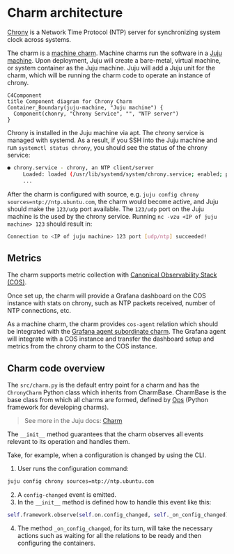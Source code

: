 # Charm architecture

[Chrony](https://chrony-project.org/) is a Network Time Protocol (NTP) server for synchronizing system clock across systems.

The charm is a [machine charm](https://documentation.ubuntu.com/juju/latest/reference/charm/index.html#machine). Machine charms run the software in a [Juju machine](https://documentation.ubuntu.com/juju/latest/reference/machine/).
Upon deployment, Juju will create a bare-metal, virtual machine, or system container as the Juju machine.
Juju will add a Juju unit for the charm, which will be running the charm code to operate an instance of chrony.

```mermaid
C4Component
title Component diagram for Chrony Charm
Container_Boundary(juju-machine, "Juju machine") {
  Component(chonry, "Chrony Service", "", "NTP server")
}
```

Chrony is installed in the Juju machine via apt. The chrony service is managed with systemd.
As a result, if you SSH into the Juju machine and run `systemctl status chrony`, you should see the status of the chrony service:

```bash
● chrony.service - chrony, an NTP client/server
     Loaded: loaded (/usr/lib/systemd/system/chrony.service; enabled; preset: enabled)
     ...
```

After the charm is configured with source, e.g. `juju config chrony sources=ntp://ntp.ubuntu.com`, the charm would become active, and Juju should make the `123/udp` port available.
The `123/udp` port on the Juju machine is the used by the chrony service. Running `nc -vzu <IP of juju machine> 123` should result in:

```bash
Connection to <IP of juju machine> 123 port [udp/ntp] succeeded!
```

## Metrics

The charm supports metric collection with [Canonical Observability Stack (COS)](https://charmhub.io/topics/canonical-observability-stack).

Once set up, the charm will provide a Grafana dashboard on the COS instance with stats on chrony, such as NTP packets received, number of NTP connections, etc.

As a machine charm, the charm provides `cos-agent` relation which should be integrated with the [Grafana agent subordinate charm](https://charmhub.io/Grafana-agent). The Grafana agent will integrate with a COS instance and transfer the dashboard setup and metrics from the chrony charm to the COS instance.

## Charm code overview

The `src/charm.py` is the default entry point for a charm and has the `ChronyCharm` Python class which inherits
from CharmBase. CharmBase is the base class from which all charms are formed, defined
by [Ops](https://juju.is/docs/sdk/ops) (Python framework for developing charms).

> See more in the Juju docs: [Charm](https://documentation.ubuntu.com/juju/latest/user/reference/charm/)

The `__init__` method guarantees that the charm observes all events relevant to its operation and handles them.

Take, for example, when a configuration is changed by using the CLI.

1. User runs the configuration command:
```bash
juju config chrony sources=ntp://ntp.ubuntu.com
```
2. A `config-changed` event is emitted.
3. In the `__init__` method is defined how to handle this event like this:
```python
self.framework.observe(self.on.config_changed, self._on_config_changed)
```
4. The method `_on_config_changed`, for its turn, will take the necessary actions such as waiting for all the relations to be ready and then configuring the containers.
